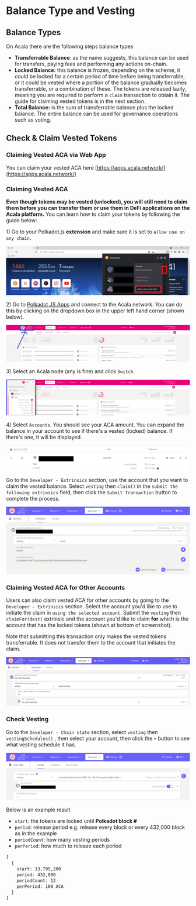 # Balance Type and Vesting

## Balance Types

On Acala there are the following steps balance types

* **Transferrable Balance**: as the name suggests, this balance can be used for transfers, paying fees and performing any actions on-chain.
* **Locked Balance:** this balance is frozen, depending on the scheme, it could be locked for a certain period of time before being transferrable, or it could be vested where a portion of the balance gradually becomes transferrable, or a combination of these. The tokens are released lazily, meaning you are required to perform a `claim` transaction to obtain it. The guide for claiming vested tokens is in the next section.
* **Total Balance:** is the sum of transferrable balance plus the locked balance. The entire balance can be used for governance operations such as voting.&#x20;

## Check & Claim Vested Tokens

### Claiming Vested ACA via Web App

You can claim your vested ACA here [https://apps.acala.network/](https://apps.acala.network/)

### Claiming Vested ACA

**Even though tokens may be vested (unlocked), you will still need to claim them before you can transfer them or use them in DeFi applications on the Acala platform.** You can learn how to claim your tokens by following the guide below:

1\) Go to your Polkadot.js **extension** and make sure it is set to `allow use on any chain`.

![](<../../../.gitbook/assets/Allow use on any chain.png>)

2\) Go to [Polkadot JS Apps](https://polkadot.js.org/apps/#/explorer) and connect to the Acala network. You can do this by clicking on the dropdown box in the upper left hand corner (shown below).

![](<../../../.gitbook/assets/Toggle for Acala (1) (1).png>)

3\) Select an Acala node (any is fine) and click `Switch`.

![](<../../../.gitbook/assets/Select Acala.png>)

4\) Select `Accounts`. You should see your ACA amount. You can expand the balance in your account to see if there's a vested (locked) balance. If there's one, it will be displayed.

![](<../../../.gitbook/assets/locked tokens wiki.png>)

Go to the `Developer - Extrinsics` section, use the account that you want to claim the vested balance. Select `vesting` then `claim()` in the `submit the following extrinsics` field, then click the `Submit Transaction` button to complete the process.

![](../../../.gitbook/assets/claim.png)

### Claiming Vested ACA for Other Accounts

Users can also claim vested ACA for other accounts by going to the `Developer - Extrinsics` section. Select the account you'd like to use to initiate the claim in `using the selected account`. Submit the `vesting` then `claimFor(dest)` extrinsic and the account you'd like to claim **for** which is the account that has the locked tokens (shown at bottom of screenshot).

Note that submitting this transaction only makes the vested tokens transferrable. It does not transfer them to the account that initiates the claim.

![](<../../../.gitbook/assets/Screen Shot 2022-01-25 at 6.53.34 PM.png>)

### Check Vesting

Go to the `Developer - Chain state` section, select `vesting` then `vestingSchedules()` , then select your account, then click the `+` button to see what vesting schedule it has.

![](<../../../.gitbook/assets/vesting schedule.png>)

Below is an example result

* `start`: the tokens are locked until **Polkadot block #**
* `period`: release period e.g. release every block or every 432,000 block as in the example
* `periodCount`: how many vesting periods
* `perPeriod`: how much to release each period

```
[
  {
    start: 13,795,200
    period: 432,000
    periodCount: 12
    perPeriod: 100 ACA
  }
]
```


